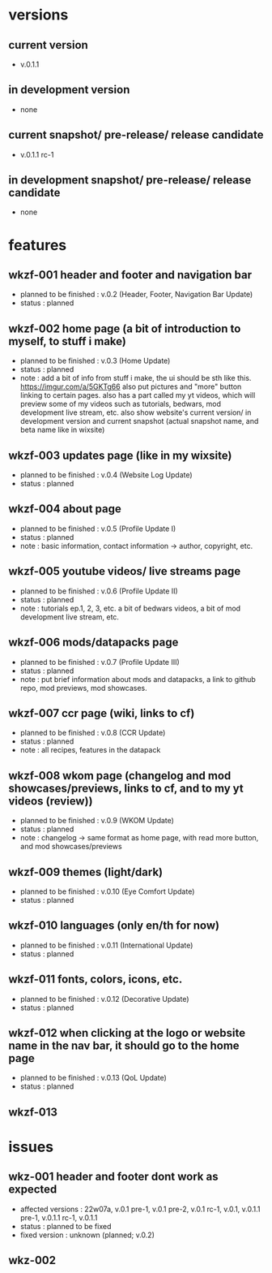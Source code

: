 # versions

## current version
- v.0.1.1
## in development version
- none
## current snapshot/ pre-release/ release candidate
- v.0.1.1 rc-1
## in development snapshot/ pre-release/ release candidate
- none

# features

## wkzf-001 header and footer and navigation bar
- planned to be finished : v.0.2 (Header, Footer, Navigation Bar Update)
- status : planned

## wkzf-002 home page (a bit of introduction to myself, to stuff i make)
- planned to be finished : v.0.3 (Home Update)
- status : planned
- note : add a bit of info from stuff i make, the ui should be sth like this.
https://imgur.com/a/5GKTg66 also put pictures and "more" button linking to certain pages.
also has a part called my yt videos, which will preview some of my videos such as tutorials, bedwars, mod
development live stream, etc. also show website's current version/ in development version and current 
snapshot (actual snapshot name, and beta name like in wixsite) 

## wkzf-003 updates page (like in my wixsite)
- planned to be finished : v.0.4 (Website Log Update)
- status : planned

## wkzf-004 about page 
- planned to be finished : v.0.5 (Profile Update I)
- status : planned
- note : basic information, contact information -> author, copyright, etc.

## wkzf-005 youtube videos/ live streams page
- planned to be finished : v.0.6 (Profile Update II)
- status : planned
- note : tutorials ep.1, 2, 3, etc. a bit of bedwars videos, a bit of mod development live stream, etc.

## wkzf-006 mods/datapacks page
- planned to be finished : v.0.7 (Profile Update III)
- status : planned
- note : put brief information about mods and datapacks, a link to github repo, mod previews, mod showcases.

## wkzf-007 ccr page (wiki, links to cf)
- planned to be finished : v.0.8 (CCR Update)
- status : planned
- note : all recipes, features in the datapack

## wkzf-008 wkom page (changelog and mod showcases/previews, links to cf, and to my yt videos (review)) 
- planned to be finished : v.0.9 (WKOM Update)
- status : planned
- note : changelog -> same format as home page,  with read more button, and mod showcases/previews

## wkzf-009 themes (light/dark)
- planned to be finished : v.0.10 (Eye Comfort Update)
- status : planned

## wkzf-010 languages (only en/th for now)
- planned to be finished : v.0.11 (International Update)
- status : planned

## wkzf-011 fonts, colors, icons, etc.
- planned to be finished : v.0.12 (Decorative Update)
- status : planned

## wkzf-012 when clicking at the logo or website name in the nav bar, it should go to the home page
- planned to be finished : v.0.13 (QoL Update)
- status : planned

## wkzf-013 

# issues

## wkz-001 header and footer dont work as expected
- affected versions : 22w07a, v.0.1 pre-1, v.0.1 pre-2, v.0.1 rc-1, v.0.1, v.0.1.1 pre-1, 
v.0.1.1 rc-1, v.0.1.1
- status : planned to be fixed
- fixed version : unknown (planned; v.0.2)

## wkz-002 